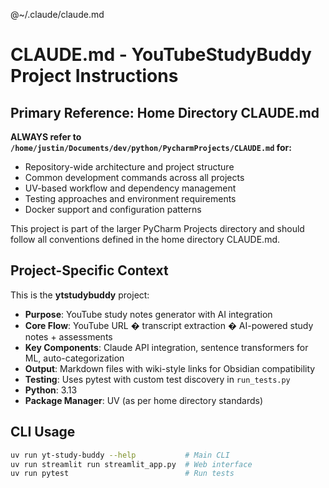  @~/.claude/claude.md
# CLAUDE.md - YouTubeStudyBuddy Project Instructions

## Primary Reference: Home Directory CLAUDE.md

**ALWAYS refer to `/home/justin/Documents/dev/python/PycharmProjects/CLAUDE.md` for:**
- Repository-wide architecture and project structure
- Common development commands across all projects
- UV-based workflow and dependency management
- Testing approaches and environment requirements
- Docker support and configuration patterns

This project is part of the larger PyCharm Projects directory and should follow all conventions defined in the home directory CLAUDE.md.

## Project-Specific Context

This is the **ytstudybuddy** project:
- **Purpose**: YouTube study notes generator with AI integration
- **Core Flow**: YouTube URL � transcript extraction � AI-powered study notes + assessments
- **Key Components**: Claude API integration, sentence transformers for ML, auto-categorization
- **Output**: Markdown files with wiki-style links for Obsidian compatibility
- **Testing**: Uses pytest with custom test discovery in `run_tests.py`
- **Python**: 3.13
- **Package Manager**: UV (as per home directory standards)

## CLI Usage

```bash
uv run yt-study-buddy --help           # Main CLI
uv run streamlit run streamlit_app.py  # Web interface
uv run pytest                          # Run tests
```